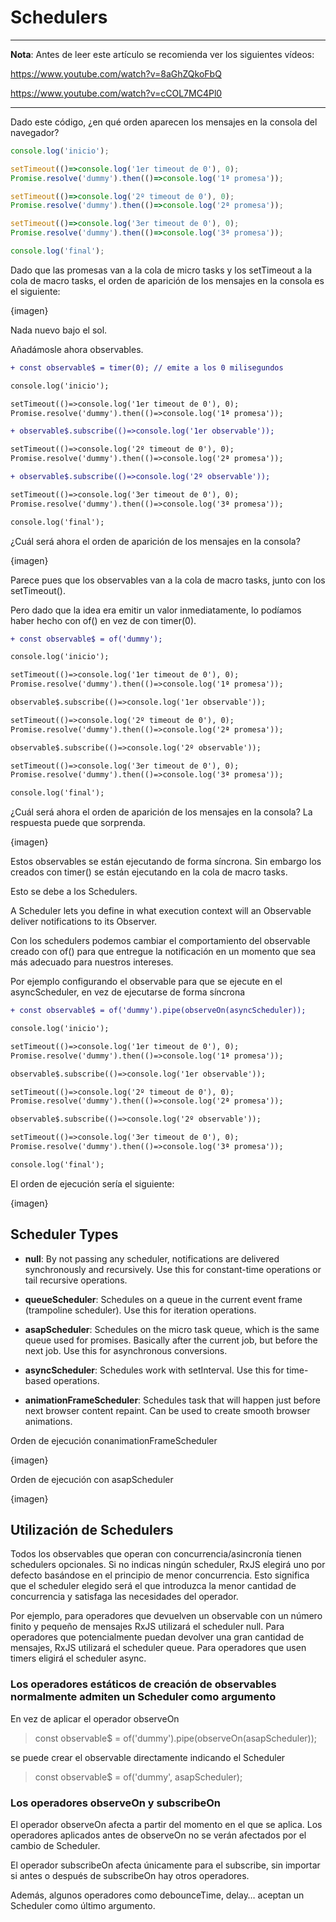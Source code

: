 # Schedulers

---
**Nota**: Antes de leer este artículo se recomienda ver los siguientes vídeos:

https://www.youtube.com/watch?v=8aGhZQkoFbQ

https://www.youtube.com/watch?v=cCOL7MC4Pl0

---

Dado este código, ¿en qué orden aparecen los mensajes en la consola del navegador?

```js
console.log('inicio');

setTimeout(()=>console.log('1er timeout de 0'), 0);
Promise.resolve('dummy').then(()=>console.log('1ª promesa'));

setTimeout(()=>console.log('2º timeout de 0'), 0);
Promise.resolve('dummy').then(()=>console.log('2ª promesa'));

setTimeout(()=>console.log('3er timeout de 0'), 0);
Promise.resolve('dummy').then(()=>console.log('3ª promesa'));

console.log('final');
```

Dado que las promesas van a la cola de micro tasks y los setTimeout a la cola de macro tasks, el orden de aparición de los mensajes en la consola es el siguiente:

{imagen}

Nada nuevo bajo el sol. 

Añadámosle ahora observables.

```diff
+ const observable$ = timer(0); // emite a los 0 milisegundos

console.log('inicio');

setTimeout(()=>console.log('1er timeout de 0'), 0);
Promise.resolve('dummy').then(()=>console.log('1ª promesa'));

+ observable$.subscribe(()=>console.log('1er observable'));

setTimeout(()=>console.log('2º timeout de 0'), 0);
Promise.resolve('dummy').then(()=>console.log('2ª promesa'));

+ observable$.subscribe(()=>console.log('2º observable'));

setTimeout(()=>console.log('3er timeout de 0'), 0);
Promise.resolve('dummy').then(()=>console.log('3ª promesa'));

console.log('final');
```

¿Cuál será ahora el orden de aparición de los mensajes en la consola?

{imagen}

Parece pues que los observables van a la cola de macro tasks, junto con los setTimeout().

Pero dado que la idea era emitir un valor inmediatamente, lo podíamos haber hecho con of() en vez de con timer(0).

```diff
+ const observable$ = of('dummy');

console.log('inicio');

setTimeout(()=>console.log('1er timeout de 0'), 0);
Promise.resolve('dummy').then(()=>console.log('1ª promesa'));

observable$.subscribe(()=>console.log('1er observable'));

setTimeout(()=>console.log('2º timeout de 0'), 0);
Promise.resolve('dummy').then(()=>console.log('2ª promesa'));

observable$.subscribe(()=>console.log('2º observable'));

setTimeout(()=>console.log('3er timeout de 0'), 0);
Promise.resolve('dummy').then(()=>console.log('3ª promesa'));

console.log('final');
```

¿Cuál será ahora el orden de aparición de los mensajes en la consola? La respuesta puede que sorprenda.

{imagen}

Estos observables se están ejecutando de forma síncrona. Sin embargo los creados con timer() se están ejecutando en la cola de macro tasks.

Esto se debe a los Schedulers.

A Scheduler lets you define in what execution context will an Observable deliver notifications to its Observer.

Con los schedulers podemos cambiar el comportamiento del observable creado con of() para que entregue la notificación en un momento que sea más adecuado para nuestros intereses.

Por ejemplo configurando el observable para que se ejecute en el asyncScheduler, en vez de ejecutarse de forma síncrona

```diff
+ const observable$ = of('dummy').pipe(observeOn(asyncScheduler));

console.log('inicio');

setTimeout(()=>console.log('1er timeout de 0'), 0);
Promise.resolve('dummy').then(()=>console.log('1ª promesa'));

observable$.subscribe(()=>console.log('1er observable'));

setTimeout(()=>console.log('2º timeout de 0'), 0);
Promise.resolve('dummy').then(()=>console.log('2ª promesa'));

observable$.subscribe(()=>console.log('2º observable'));

setTimeout(()=>console.log('3er timeout de 0'), 0);
Promise.resolve('dummy').then(()=>console.log('3ª promesa'));

console.log('final');
```

El orden de ejecución sería el siguiente:

{imagen}

## Scheduler Types


- **null**: By not passing any scheduler, notifications are delivered synchronously and recursively. Use this for constant-time operations or tail recursive operations.

- **queueScheduler**: Schedules on a queue in the current event frame (trampoline scheduler). Use this for iteration operations.

- **asapScheduler**: Schedules on the micro task queue, which is the same queue used for promises. Basically after the current job, but before the next job. Use this for asynchronous conversions.

- **asyncScheduler**: Schedules work with setInterval. Use this for time-based operations.

- **animationFrameScheduler**: Schedules task that will happen just before next browser content repaint. Can be used to create smooth browser animations.

Orden de ejecución conanimationFrameScheduler

{imagen}

Orden de ejecución con asapScheduler

{imagen}
 

## Utilización de Schedulers

Todos los observables que operan con concurrencia/asincronía tienen schedulers opcionales. Si no indicas ningún scheduler, RxJS elegirá uno por defecto basándose en el principio de menor concurrencia. Esto significa que el scheduler elegido será el que introduzca la menor cantidad de concurrencia y satisfaga las necesidades del operador.

Por ejemplo, para operadores que devuelven un observable con un número finito y pequeño de mensajes RxJS utilizará el scheduler null. Para operadores que potencialmente puedan devolver una gran cantidad de mensajes, RxJS utilizará el scheduler queue. Para operadores que usen timers eligirá el scheduler async.

### Los operadores estáticos de creación de observables normalmente admiten un Scheduler como argumento

En vez de aplicar el operador observeOn

> const observable$ = of('dummy').pipe(observeOn(asapScheduler));

se puede crear el observable directamente indicando el Scheduler

> const observable$ = of('dummy', asapScheduler);

### Los operadores observeOn y subscribeOn

El operador observeOn afecta a partir del momento en el que se aplica. Los operadores aplicados antes de observeOn no se verán afectados por el cambio de Scheduler.

El operador subscribeOn afecta únicamente para el subscribe, sin importar si antes o después de subscribeOn hay otros operadores. 

Además, algunos operadores como debounceTime, delay… aceptan un Scheduler como último argumento.